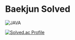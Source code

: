 # Baekjun Solved

![JAVA](https://img.shields.io/badge/JAVA-#007396.svg?&style=for-the-badge&logo=JAVA&logoColor=White)

[![Solved.ac Profile](http://mazassumnida.wtf/api/v2/generate_badge?boj=kmseo0707)](https://solved.ac/kmseo0707/)

